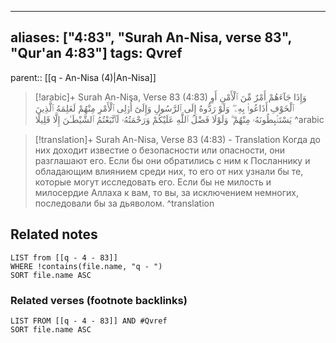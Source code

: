 
---
aliases: ["4:83", "Surah An-Nisa, verse 83", "Qur'an 4:83"]
tags: Qvref
---

parent:: [[q - An-Nisa (4)|An-Nisa]]

> [!arabic]+ Surah An-Nisa, Verse 83 (4:83)
> <span class="quran-arabic">وَإِذَا جَآءَهُمْ أَمْرٌ مِّنَ ٱلْأَمْنِ أَوِ ٱلْخَوْفِ أَذَاعُوا۟ بِهِۦ ۖ وَلَوْ رَدُّوهُ إِلَى ٱلرَّسُولِ وَإِلَىٰٓ أُو۟لِى ٱلْأَمْرِ مِنْهُمْ لَعَلِمَهُ ٱلَّذِينَ يَسْتَنۢبِطُونَهُۥ مِنْهُمْ ۗ وَلَوْلَا فَضْلُ ٱللَّهِ عَلَيْكُمْ وَرَحْمَتُهُۥ لَٱتَّبَعْتُمُ ٱلشَّيْطَـٰنَ إِلَّا قَلِيلًا</span>
^arabic

> [!translation]+ Surah An-Nisa, Verse 83 (4:83) - Translation
> Когда до них доходит известие о безопасности или опасности, они разглашают его. Если бы они обратились с ним к Посланнику и обладающим влиянием среди них, то его от них узнали бы те, которые могут исследовать его. Если бы не милость и милосердие Аллаха к вам, то вы, за исключением немногих, последовали бы за дьяволом.
^translation



## Related notes
```dataview
LIST from [[q - 4 - 83]]
WHERE !contains(file.name, "q - ")
SORT file.name ASC
```

### Related verses (footnote backlinks)
```dataview
LIST FROM [[q - 4 - 83]] AND #Qvref
SORT file.name ASC
```

